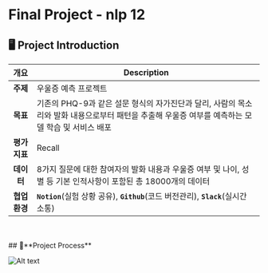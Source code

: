 # Final Project - nlp 12


## 🖥️ Project Introduction
|**개요**|**Description**|
|:--:|--|
|**주제** | 우울증 예측 프로젝트 |
|**목표**| 기존의 PHQ-9과 같은 설문 형식의 자가진단과 달리, 사람의 목소리와 발화 내용으로부터 패턴을 추출해 우울증 여부를 예측하는 모델 학습 및 서비스 배포 |
|**평가 지표**| Recall |
|**데이터**| 8가지 질문에 대한 참여자의 발화 내용과 우울증 여부 및 나이, 성별 등 기본 인적사항이 포함된 총 18000개의 데이터 |
|**협업 환경**|**`Notion`**(실험 상황 공유), **`Github`**(코드 버전관리), **`Slack`**(실시간 소통) |

<br>


<br>
## 📅**Project Process**


![Alt text](./resource/3.png)

<br>
